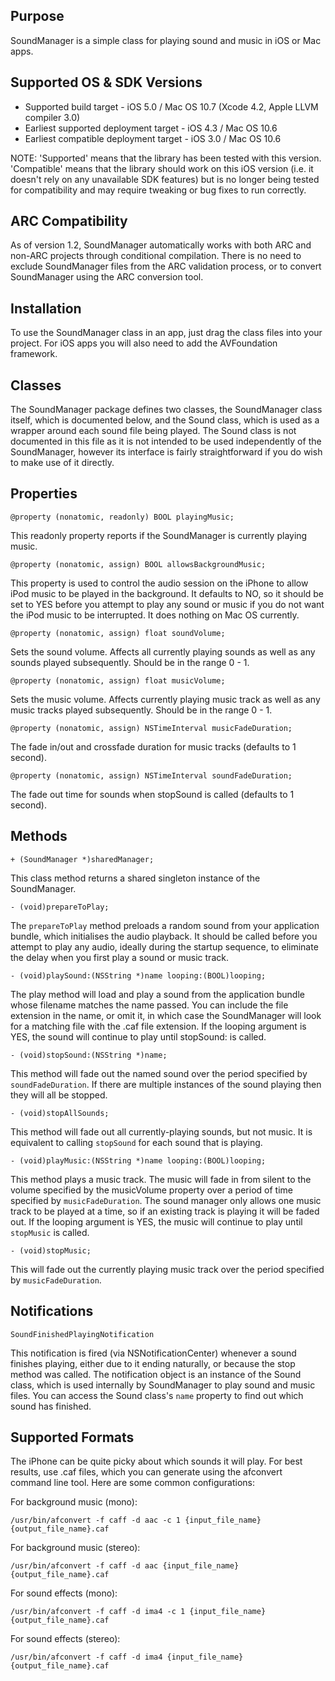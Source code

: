 Purpose
--------------

SoundManager is a simple class for playing sound and music in iOS or Mac apps.


Supported OS & SDK Versions
-----------------------------

* Supported build target - iOS 5.0 / Mac OS 10.7 (Xcode 4.2, Apple LLVM compiler 3.0)
* Earliest supported deployment target - iOS 4.3 / Mac OS 10.6
* Earliest compatible deployment target - iOS 3.0 / Mac OS 10.6

NOTE: 'Supported' means that the library has been tested with this version. 'Compatible' means that the library should work on this iOS version (i.e. it doesn't rely on any unavailable SDK features) but is no longer being tested for compatibility and may require tweaking or bug fixes to run correctly.


ARC Compatibility
------------------

As of version 1.2, SoundManager automatically works with both ARC and non-ARC projects through conditional compilation. There is no need to exclude SoundManager files from the ARC validation process, or to convert SoundManager using the ARC conversion tool.


Installation
--------------

To use the SoundManager class in an app, just drag the class files into your project. For iOS apps you will also need to add the AVFoundation framework.


Classes
-------------

The SoundManager package defines two classes, the SoundManager class itself, which is documented below, and the Sound class, which is used as a wrapper around each sound file being played. The Sound class is not documented in this file as it is not intended to be used independently of the SoundManager, however its interface is fairly straightforward if you do wish to make use of it directly.


Properties
--------------

	@property (nonatomic, readonly) BOOL playingMusic;

This readonly property reports if the SoundManager is currently playing music.

	@property (nonatomic, assign) BOOL allowsBackgroundMusic;

This property is used to control the audio session on the iPhone to allow iPod music to be played in the background. It defaults to NO, so it should be set to YES before you attempt to play any sound or music if you do not want the iPod music to be interrupted. It does nothing on Mac OS currently.

	@property (nonatomic, assign) float soundVolume;

Sets the sound volume. Affects all currently playing sounds as well as any sounds played subsequently. Should be in the range 0 - 1.

	@property (nonatomic, assign) float musicVolume;

Sets the music volume. Affects currently playing music track as well as any music tracks played subsequently. Should be in the range 0 - 1.

	@property (nonatomic, assign) NSTimeInterval musicFadeDuration;

The fade in/out and crossfade duration for music tracks (defaults to 1 second).

	@property (nonatomic, assign) NSTimeInterval soundFadeDuration;

The fade out time for sounds when stopSound is called (defaults to 1 second).


Methods
--------------

	+ (SoundManager *)sharedManager;

This class method returns a shared singleton instance of the SoundManager.

	- (void)prepareToPlay;

The `prepareToPlay` method preloads a random sound from your application bundle, which initialises the audio playback. It should be called before you attempt to play any audio, ideally during the startup sequence, to eliminate the delay when you first play a sound or music track.

	- (void)playSound:(NSString *)name looping:(BOOL)looping;

The play method will load and play a sound from the application bundle whose filename matches the name passed. You can include the file extension in the name, or omit it, in which case the SoundManager will look for a matching file with the .caf file extension. If the looping argument is YES, the sound will continue to play until stopSound: is called.

	- (void)stopSound:(NSString *)name;

This method will fade out the named sound over the period specified by `soundFadeDuration`. If there are multiple instances of the sound playing then they will all be stopped.

	- (void)stopAllSounds;

This method will fade out all currently-playing sounds, but not music. It is equivalent to calling `stopSound` for each sound that is playing.

	- (void)playMusic:(NSString *)name looping:(BOOL)looping;

This method plays a music track. The music will fade in from silent to the  volume specified by the musicVolume property over a period of time specified by `musicFadeDuration`. The sound manager only allows one music track to be played at a time, so if an existing track is playing it will be faded out. If the looping argument is YES, the music will continue to play until `stopMusic` is called.

	- (void)stopMusic;

This will fade out the currently playing music track over the period specified by `musicFadeDuration`.


Notifications
---------------

	SoundFinishedPlayingNotification

This notification is fired (via NSNotificationCenter) whenever a sound finishes playing, either due to it ending naturally, or because the stop method was called. The notification object is an instance of the Sound class, which is used internally by SoundManager to play sound and music files. You can access the Sound class's `name` property to find out which sound has finished.


Supported Formats
-------------------

The iPhone can be quite picky about which sounds it will play. For best results, 
use .caf files, which you can generate using the afconvert command line tool. Here are some common configurations:

For background music (mono):

	/usr/bin/afconvert -f caff -d aac -c 1 {input_file_name} {output_file_name}.caf

For background music (stereo):

	/usr/bin/afconvert -f caff -d aac {input_file_name} {output_file_name}.caf

For sound effects (mono):

	/usr/bin/afconvert -f caff -d ima4 -c 1 {input_file_name} {output_file_name}.caf

For sound effects (stereo):

	/usr/bin/afconvert -f caff -d ima4 {input_file_name} {output_file_name}.caf